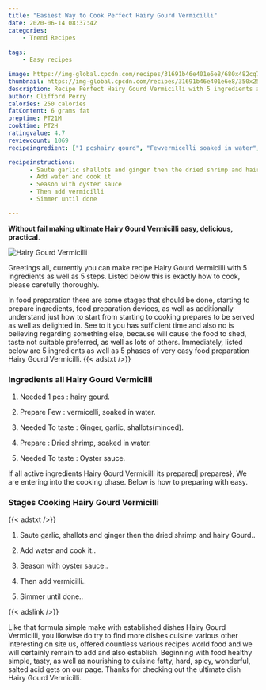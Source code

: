 ```yaml
---
title: "Easiest Way to Cook Perfect Hairy Gourd Vermicilli"
date: 2020-06-14 08:37:42
categories:
    - Trend Recipes
    
tags:
    - Easy recipes

image: https://img-global.cpcdn.com/recipes/31691b46e401e6e8/680x482cq70/hairy-gourd-vermicilli-recipe-main-photo.jpg
thumbnail: https://img-global.cpcdn.com/recipes/31691b46e401e6e8/350x250cq70/hairy-gourd-vermicilli-recipe-main-photo.jpg
description: Recipe Perfect Hairy Gourd Vermicilli with 5 ingredients and 5 stages of easy cooking.
author: Clifford Perry
calories: 250 calories
fatContent: 6 grams fat
preptime: PT21M
cooktime: PT2H
ratingvalue: 4.7
reviewcount: 1069
recipeingredient: ["1 pcshairy gourd", "Fewvermicelli soaked in water", "To tasteGinger garlic shallotsminced", "Dried shrimp soaked in water", "To tasteOyster sauce"]

recipeinstructions: 
      - Saute garlic shallots and ginger then the dried shrimp and hairy Gourd 
      - Add water and cook it 
      - Season with oyster sauce 
      - Then add vermicilli 
      - Simmer until done

---
```




**Without fail making ultimate Hairy Gourd Vermicilli easy, delicious, practical**. 


![Hairy Gourd Vermicilli](https://img-global.cpcdn.com/recipes/31691b46e401e6e8/680x482cq70/hairy-gourd-vermicilli-recipe-main-photo.jpg "Hairy Gourd Vermicilli")




Greetings all, currently you can make recipe Hairy Gourd Vermicilli with 5 ingredients as well as 5 steps. Listed below this is exactly how to cook, please carefully thoroughly.

In food preparation there are some stages that should be done, starting to prepare ingredients, food preparation devices, as well as additionally understand just how to start from starting to cooking prepares to be served as well as delighted in. See to it you has sufficient time and also no is believing regarding something else, because will cause the food to shed, taste not suitable preferred, as well as lots of others. Immediately, listed below are 5 ingredients as well as 5 phases of very easy food preparation Hairy Gourd Vermicilli.
{{< adstxt />}}

### Ingredients all Hairy Gourd Vermicilli


1. Needed 1 pcs : hairy gourd.

1. Prepare Few : vermicelli, soaked in water.

1. Needed To taste : Ginger, garlic, shallots(minced).

1. Prepare  : Dried shrimp, soaked in water.

1. Needed To taste : Oyster sauce.



If all active ingredients Hairy Gourd Vermicilli its prepared| prepares}, We are entering into the cooking phase. Below is how to preparing with easy.

### Stages Cooking Hairy Gourd Vermicilli

{{< adstxt />}}


1. Saute garlic, shallots and ginger then the dried shrimp and hairy Gourd..



1. Add water and cook it..



1. Season with oyster sauce..



1. Then add vermicilli..



1. Simmer until done..





{{< adslink />}}

Like that formula simple make with established dishes Hairy Gourd Vermicilli, you likewise do try to find more dishes cuisine various other interesting on site us, offered countless various recipes world food and we will certainly remain to add and also establish. Beginning with food healthy simple, tasty, as well as nourishing to cuisine fatty, hard, spicy, wonderful, salted acid gets on our page. Thanks for checking out the ultimate dish Hairy Gourd Vermicilli.

